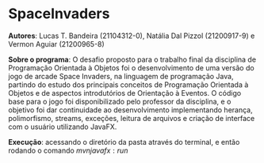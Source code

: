 # SpaceInvaders

**Autores**: Lucas T. Bandeira (21104312-0), Natália Dal Pizzol (21200917-9) e Vermon Aguiar (21200965-8)

**Sobre o programa**: O desafio proposto para o trabalho final da disciplina de Programação Orientada à Objetos foi o desenvolvimento de uma versão do jogo de arcade Space Invaders, na linguagem de programação Java, partindo do estudo dos principais conceitos de Programação Orientada à Objetos e de aspectos introdutórios de Orientação à Eventos. O código base para o jogo foi disponibilizado pelo professor da disciplina, e o objetivo foi dar continuidade ao desenvolvimento implementando herança, polimorfismo, streams, exceções, leitura de arquivos e criação de interface com o usuário utilizando JavaFX. 

**Execução**: acessando o diretório da pasta através do terminal, e então rodando o comando $mvn javafx:run$
